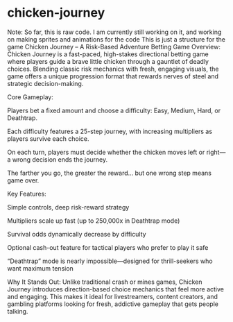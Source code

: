 # chicken-journey 
Note: So far, this is raw code. I am currently still working on it, and working on making sprites and animations for the code This is just a structure for the game
Chicken Journey – A Risk-Based Adventure Betting Game
Overview:
Chicken Journey is a fast-paced, high-stakes directional betting game where players guide a brave little chicken through a gauntlet of deadly choices. Blending classic risk mechanics with fresh, engaging visuals, the game offers a unique progression format that rewards nerves of steel and strategic decision-making.

Core Gameplay:

Players bet a fixed amount and choose a difficulty: Easy, Medium, Hard, or Deathtrap.

Each difficulty features a 25-step journey, with increasing multipliers as players survive each choice.

On each turn, players must decide whether the chicken moves left or right—a wrong decision ends the journey.

The farther you go, the greater the reward… but one wrong step means game over.

Key Features:

 Simple controls, deep risk-reward strategy

 Multipliers scale up fast (up to 250,000x in Deathtrap mode)

 Survival odds dynamically decrease by difficulty

 Optional cash-out feature for tactical players who prefer to play it safe

 “Deathtrap” mode is nearly impossible—designed for thrill-seekers who want maximum tension

Why It Stands Out:
Unlike traditional crash or mines games, Chicken Journey introduces direction-based choice mechanics that feel more active and engaging. This makes it ideal for livestreamers, content creators, and gambling platforms looking for fresh, addictive gameplay that gets people talking.
